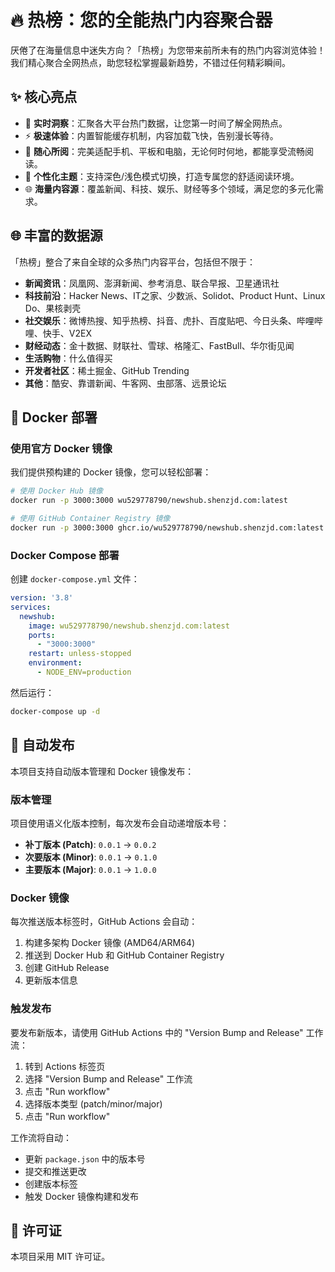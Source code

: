 # 🔥 热榜：您的全能热门内容聚合器

厌倦了在海量信息中迷失方向？「热榜」为您带来前所未有的热门内容浏览体验！我们精心聚合全网热点，助您轻松掌握最新趋势，不错过任何精彩瞬间。

## ✨ 核心亮点

- 🚀 **实时洞察**：汇聚各大平台热门数据，让您第一时间了解全网热点。
- ⚡️ **极速体验**：内置智能缓存机制，内容加载飞快，告别漫长等待。
- 📱 **随心所阅**：完美适配手机、平板和电脑，无论何时何地，都能享受流畅阅读。
- 🌙 **个性化主题**：支持深色/浅色模式切换，打造专属您的舒适阅读环境。
- 🌐 **海量内容源**：覆盖新闻、科技、娱乐、财经等多个领域，满足您的多元化需求。

## 🌐 丰富的数据源

「热榜」整合了来自全球的众多热门内容平台，包括但不限于：

- **新闻资讯**：凤凰网、澎湃新闻、参考消息、联合早报、卫星通讯社
- **科技前沿**：Hacker News、IT之家、少数派、Solidot、Product Hunt、Linux Do、果核剥壳
- **社交娱乐**：微博热搜、知乎热榜、抖音、虎扑、百度贴吧、今日头条、哔哩哔哩、快手、V2EX
- **财经动态**：金十数据、财联社、雪球、格隆汇、FastBull、华尔街见闻
- **生活购物**：什么值得买
- **开发者社区**：稀土掘金、GitHub Trending
- **其他**：酷安、靠谱新闻、牛客网、虫部落、远景论坛

## 🐳 Docker 部署

### 使用官方 Docker 镜像

我们提供预构建的 Docker 镜像，您可以轻松部署：

```bash
# 使用 Docker Hub 镜像
docker run -p 3000:3000 wu529778790/newshub.shenzjd.com:latest

# 使用 GitHub Container Registry 镜像
docker run -p 3000:3000 ghcr.io/wu529778790/newshub.shenzjd.com:latest
```

### Docker Compose 部署

创建 `docker-compose.yml` 文件：

```yaml
version: '3.8'
services:
  newshub:
    image: wu529778790/newshub.shenzjd.com:latest
    ports:
      - "3000:3000"
    restart: unless-stopped
    environment:
      - NODE_ENV=production
```

然后运行：

```bash
docker-compose up -d
```

## 🚀 自动发布

本项目支持自动版本管理和 Docker 镜像发布：

### 版本管理

项目使用语义化版本控制，每次发布会自动递增版本号：

- **补丁版本 (Patch)**: `0.0.1` → `0.0.2`
- **次要版本 (Minor)**: `0.0.1` → `0.1.0`
- **主要版本 (Major)**: `0.0.1` → `1.0.0`

### Docker 镜像

每次推送版本标签时，GitHub Actions 会自动：

1. 构建多架构 Docker 镜像 (AMD64/ARM64)
2. 推送到 Docker Hub 和 GitHub Container Registry
3. 创建 GitHub Release
4. 更新版本信息

### 触发发布

要发布新版本，请使用 GitHub Actions 中的 "Version Bump and Release" 工作流：

1. 转到 Actions 标签页
2. 选择 "Version Bump and Release" 工作流
3. 点击 "Run workflow"
4. 选择版本类型 (patch/minor/major)
5. 点击 "Run workflow"

工作流将自动：

- 更新 `package.json` 中的版本号
- 提交和推送更改
- 创建版本标签
- 触发 Docker 镜像构建和发布

## 📄 许可证

本项目采用 MIT 许可证。
